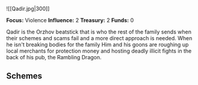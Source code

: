 ![[Qadir.jpg|300]]

**Focus:** Violence 
**Influence:** 2 
**Treasury:** 2 
**Funds:** 0 

Qadir is the Orzhov beatstick that is who the rest of the family sends when their schemes and scams fail and a more direct approach is needed. When he isn't breaking bodies for the family Him and his goons are roughing up local merchants for protection money and hosting deadly illicit fights in the back of his pub, the Rambling Dragon.

__**Schemes**__
- 